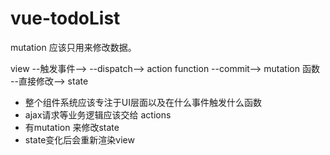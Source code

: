 # vue-todoList

mutation 应该只用来修改数据。

view --触发事件--> --dispatch--> action function --commit--> mutation 函数 --直接修改--> state

- 整个组件系统应该专注于UI层面以及在什么事件触发什么函数
- ajax请求等业务逻辑应该交给 actions
- 有mutation 来修改state
- state变化后会重新渲染view
